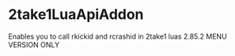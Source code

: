 # 2take1LuaApiAddon
Enables you to call rkickid and rcrashid in 2take1 luas
2.85.2 MENU VERSION ONLY
